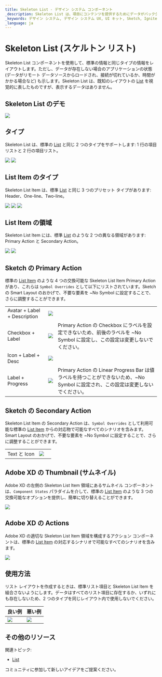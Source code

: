 ```yaml
---
title: Skeleton List - デザイン システム コンポーネント
_description: Skeleton List は、項目にコンテンツを提供するためにデータがバックグラウンドで読み込まれているときに表示される List コンポーネントの表現です。
_keywords: デザイン システム, デザイン システム UX, UI キット, Sketch, Ignite UI for Angular, Sketch to Angular, Angular, Angular デザイン システム, Sketch からコードをエクスポート, Angular 用のデザイン キット, Sketch HTML, Sketch to HTML, Sketch UI キット
_language: ja
---
```


# Skeleton List (スケルトン リスト)

Skeleton List コンポーネントを使用して、標準の情報と同じタイプの情報をレイアウトします。ただし、データが存在しない場合のアプリケーションの状態 (データがリモート データソースからロードされ、接続が切れているか、時間がかかる場合など) も示します。Skeleton List は、既知のレイアウトの [List](list.md) を視覚的に表したものですが、表示するデータはありません。

## Skeleton List のデモ

<img class="responsive-img" src="../images/list_skeleton_demo.png" srcset="../images/list_skeleton_demo@2x.png 2x" />

## タイプ

Skeleton List は、標準の [List](list.md) と同じ 2 つのタイプをサポートします: 1 行の項目リストと 2 行の項目リスト。 

<img class="responsive-img" src="../images/list_skeleton_one-line_item.png" srcset="../images/list_skeleton_one-line_item@2x.png 2x" />
<img class="responsive-img" src="../images/list_skeleton_two-line_item.png" srcset="../images/list_skeleton_two-line_item@2x.png 2x" />

## List Item のタイプ

Skeleton List Item は、標準 [List](list.md) と同じ 3 つのプリセット タイプがあります: Header、One-line、Two-line。

<img class="responsive-img" src="../images/list_skeleton_item_header.png" srcset="../images/list_skeleton_item_header@2x.png 2x" />
<img class="responsive-img" src="../images/list_skeleton_item_one-line.png" srcset="../images/list_skeleton_item_one-line@2x.png 2x" />
<img class="responsive-img" src="../images/list_skeleton_item_two-line.png" srcset="../images/list_skeleton_item_two-line@2x.png 2x" />

## List Item の領域

Skeleton List Item には、標準 [List](list.md) のような 2 つの異なる領域があります: Primary Action と Secondary Action。

<img class="responsive-img" src="../images/list_skeleton_item_primary.png" srcset="../images/list_skeleton_item_primary@2x.png 2x" />
<img class="responsive-img" src="../images/list_skeleton_item_secondary.png" srcset="../images/list_skeleton_item_secondary@2x.png 2x" />

## Sketch の Primary Action

標準の [List Item](list-item.md) のような 4 つの交換可能な Skeleton List Item Primary Action があり、これらは `Symbol Overrides` として以下にリストされています。Sketch の Smart Layout のおかげで、不要な要素を ~No Symbol に設定することで、さらに調整することができます。

|                              |                                                                                                  |                                                                                                                                            |
| ---------------------------- | ------------------------------------------------------------------------------------------------ | ------------------------------------------------------------------------------------------------------------------------------------------ |
| Avatar + Label + Description | <img class="responsive-img" src="../images/list_skeleton_item_primary1.png" srcset="../images/list_skeleton_item_primary1@2x.png 2x" />     |                                                                                                                                            |
| Checkbox + Label               | <img class="responsive-img" src="../images/list_skeleton_item_primary2.png" srcset="../images/list_skeleton_item_primary2@2x.png 2x" />   |  Primary Action の Checkbox にラベルを設定できないため、前後のラベルを ~No Symbol に設定し、この設定は変更しないでください。 |
| Icon + Label + Desc | <img class="responsive-img" src="../images/list_skeleton_item_primary3.png" srcset="../images/list_skeleton_item_primary3@2x.png 2x" />   |                                                                                                                                            |
| Label + Progress          | <img class="responsive-img" src="../images/list_skeleton_item_primary4.png" srcset="../images/list_skeleton_item_primary4@2x.png 2x" />   | Primary Action の Linear Progress Bar は値ラベルを持つことができないため、~No Symbol に設定され、この設定は変更しないでください。 |                                                                                                                                            |

## Sketch の Secondary Action

Skeleton List Item の Secondary Action は、`Symbol Overrides` として利用可能な標準の [List Item](list-item.md) からの対応物で可能なすべてのシナリオを含みます。Smart Layout のおかげで、不要な要素を ~No Symbol に設定することで、さらに調整することができます。

|                  |                                                                                                    |                                                                                                                                       |
| ---------------- | -------------------------------------------------------------------------------------------------- | ------------------------------------------------------------------------------------------------------------------------------------- |
| Text と Icon            | <img class="responsive-img" src="../images/list_skeleton_item_secondary3.png" srcset="../images/list_skeleton_item_secondary3@2x.png 2x" /> |                                                                                                                                       |

## Adobe XD の Thumbnail (サムネイル)

Adobe XD の左側の Skeleton List Item 領域にあるサムネイル コンポーネントは、`Component States` パラダイムを介して、標準の [List Item](list-item.md) のような 3 つの交換可能なオプションを提供し、簡単に切り替えることができます。

<img class="responsive-img" src="../images/thumbnail_xd_skeleton.png" srcset="../images/thumbnail_xd_skeleton@2x.png 2x" />

## Adobe XD の Actions

Adobe XD の適切な Skeleton List Item 領域を構成するアクション コンポーネントは、標準の [List Item](list-item.md) の対応するシナリオで可能なすべてのシナリオを含みます。

<img class="responsive-img" src="../images/actions_xd_skeleton.png" srcset="../images/actions_xd_skeleton@2x.png 2x" />

## 使用方法

リスト レイアウトを作成するときは、標準リスト項目と Skeleton List Item を組合さないようにします。データはすべてのリスト項目に存在するか、いずれにも存在しないため、2 つのタイプを同じレイアウト内で使用しないでください。

| 良い例                                                                         | 悪い例                                                                          |
| -------------------------------------------------------------------------- | ------------------------------------------------------------------------------ |
| <img class="responsive-img" src="../images/list_skeleton_do1.png" srcset="../images/list_skeleton_do1@2x.png 2x" /> | <img class="responsive-img" src="../images/list_skeleton_dont1.png" srcset="../images/list_skeleton_dont1@2x.png 2x" /> |

## その他のリソース

関連トピック:

- [List](list.md)

コミュニティに参加して新しいアイデアをご提案ください。

